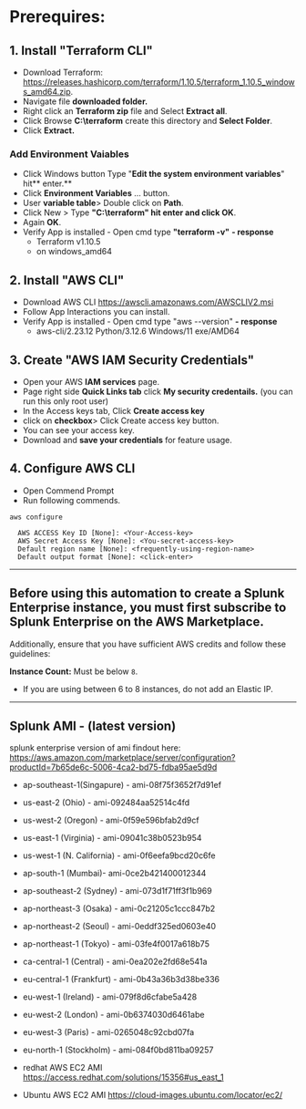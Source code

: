 # Prerequires:

## 1. Install "Terraform CLI"
- Download Terraform: https://releases.hashicorp.com/terraform/1.10.5/terraform_1.10.5_windows_amd64.zip.
- Navigate file **downloaded folder.**
- Right click an **Terraform zip** file and Select **Extract all**.
- Click Browse **C:\terraform** create this directory and **Select Folder**.
- Click **Extract.**


### Add Environment Vaiables
- Click Windows button Type "**Edit the system environment variables**" hit** enter.**
- Click **Environment Variables** ... button.
- User **variable table**> Double click on **Path**.
- Click New > Type **"C:\terraform" **hit enter and click** OK**.
- Again **OK**.
- Verify App is installed - Open cmd type **"terraform -v"**
  **- response**
    - Terraform v1.10.5
    - on windows_amd64
## 2. Install "AWS CLI"
- Download AWS CLI https://awscli.amazonaws.com/AWSCLIV2.msi 
- Follow App Interactions you can install.
- Verify App is installed - Open cmd type "aws --version"
  **- response**
    - aws-cli/2.23.12 Python/3.12.6 Windows/11 exe/AMD64
   
## 3. Create "AWS IAM Security Credentials"
- Open your AWS **IAM services** page.
- Page right side **Quick Links tab** click **My security credentails.** (you can run this only root user)
- In the Access keys tab, Click **Create access key**
- click on **checkbox**> Click Create access key button.
- You can see your access key.
- Download and **save your credentials** for feature usage.
## 4. Configure AWS CLI
- Open Commend Prompt
- Run following commends.
```
aws configure

  AWS ACCESS Key ID [None]: <Your-Access-key>
  AWS Secret Access Key [None]: <You-secret-access-key>
  Default region name [None]: <frequently-using-region-name>
  Default output format [None]: <click-enter> 

```
---

## Before using this automation to create a Splunk Enterprise instance, you must first subscribe to Splunk Enterprise on the AWS Marketplace.

Additionally, ensure that you have sufficient AWS credits and follow these guidelines:

**Instance Count:** Must be below `8`.
- If you are using between 6 to 8 instances, do not add an Elastic IP.

---


## Splunk AMI - (latest version)

splunk enterprise version of ami findout here: https://aws.amazon.com/marketplace/server/configuration?productId=7b65de6c-5006-4ca2-bd75-fdba95ae5d9d

- ap-southeast-1(Singapure) - ami-08f75f3652f7d91ef
- us-east-2 (Ohio) - ami-092484aa52514c4fd
- us-west-2 (Oregon) - ami-0f59e596bfab2d9cf
- us-east-1 (Virginia) - ami-09041c38b0523b954
- us-west-1 (N. California) - ami-0f6eefa9bcd20c6fe
- ap-south-1 (Mumbai)- ami-0ce2b421400012344
- ap-southeast-2 (Sydney) - ami-073d1f71ff3f1b969
- ap-northeast-3 (Osaka) - ami-0c21205c1ccc847b2
- ap-northeast-2 (Seoul) - ami-0eddf325ed0603e40
- ap-northeast-1 (Tokyo) - ami-03fe4f0017a618b75
- ca-central-1 (Central) - ami-0ea202e2fd68e541a
- eu-central-1 (Frankfurt) - ami-0b43a36b3d38be336
- eu-west-1 (Ireland) - ami-079f8d6cfabe5a428
- eu-west-2 (London) - ami-0b6374030d6461abe
- eu-west-3 (Paris) - ami-0265048c92cbd07fa
- eu-north-1 (Stockholm) - ami-084f0bd811ba09257

- redhat AWS EC2 AMI https://access.redhat.com/solutions/15356#us_east_1
- Ubuntu AWS EC2 AMI https://cloud-images.ubuntu.com/locator/ec2/
